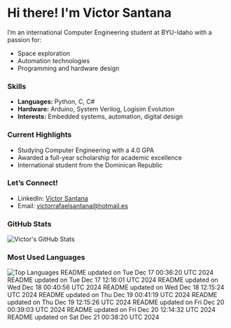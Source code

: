 # Hi there! I'm Victor Santana

I’m an international Computer Engineering student at BYU-Idaho with a passion for:
- Space exploration
- Automation technologies
- Programming and hardware design

### Skills
- **Languages:** Python, C, C#
- **Hardware:** Arduino, System Verilog, Logisim Evolution
- **Interests:** Embedded systems, automation, digital design

### Current Highlights
- Studying Computer Engineering with a 4.0 GPA
- Awarded a full-year scholarship for academic excellence
- International student from the Dominican Republic

### Let’s Connect!
- LinkedIn: [Victor Santana](www.linkedin.com/in/victorrafaelsantana)
- Email: victorrafaelsantana@hotmail.es

### GitHub Stats
![Victor's GitHub Stats](https://github-readme-stats.vercel.app/api?username=vrsp05&show_icons=true&theme=tokyonight)

### Most Used Languages
![Top Languages](https://github-readme-stats.vercel.app/api/top-langs/?username=vrsp05&layout=compact&theme=tokyonight)
README updated on Tue Dec 17 00:36:20 UTC 2024
README updated on Tue Dec 17 12:16:01 UTC 2024
README updated on Wed Dec 18 00:40:56 UTC 2024
README updated on Wed Dec 18 12:15:24 UTC 2024
README updated on Thu Dec 19 00:41:19 UTC 2024
README updated on Thu Dec 19 12:15:26 UTC 2024
README updated on Fri Dec 20 00:39:03 UTC 2024
README updated on Fri Dec 20 12:14:32 UTC 2024
README updated on Sat Dec 21 00:38:20 UTC 2024
